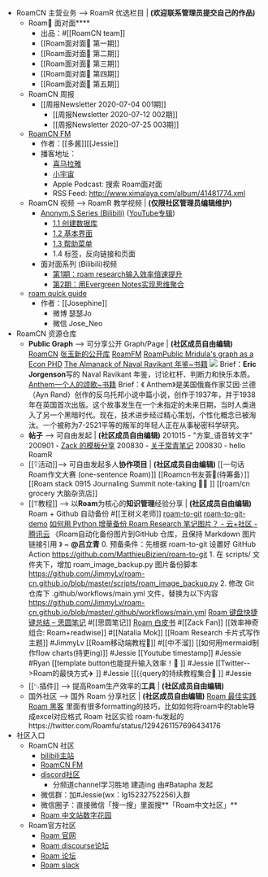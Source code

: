- RoamCN 主营业务 --> RoamR 优选栏目 | __(欢迎联系管理员提交自己的作品)__
    - Roam🍜 面对面****
        - 出品：#[[RoamCN team]]
        - [[Roam面对面🍜 第一期]]
        - [[Roam面对面🍜 第二期]]
        - [[Roam面对面🍜 第三期]]
        - [[Roam面对面🍜 第四期]]
        - [[Roam面对面🍜 第五期]]
    - RoamCN 周报
        - [[周报Newsletter 2020-07-04 001期]]
            - [[周报Newsletter 2020-07-12 002期]]
            - [[周报Newsletter 2020-07-25 003期]]
    - [RoamCN FM](http://xima.tv/B1gEE6?_sonic=0)
        - 作者：[[多酱]][[Jessie]]
        - 播客地址：
            - [喜马拉雅](http://xima.tv/t7Kuvo?_sonic=0)
            - [小宇宙](https://www.xiaoyuzhoufm.com/podcast/5f74111383c34e85ddf02211?s=eyJ1IjoiNWYyYmM1N2VlMGY1ZTcyM2JiOTUxZDkxIn0%3D%0A)
            - Apple Podcast: 搜索 Roam面对面
            - RSS Feed:  http://www.ximalaya.com/album/41481774.xml
    - RoamCN 视频 --> RoamR 教学视频 | __(仅限社区管理员编辑维护)__
        - [Anonym.S Series (Bilibili)](https://www.bilibili.com/video/BV1354y1S7Wk) ([YouTube专辑](https://www.youtube.com/playlist?list=PLwXSqDdn_CpE934BjXMgmzHnlwXMy41TC))
            - [1.1 创建数据库](https://www.bilibili.com/video/BV1354y1S7Wk?p=1)
            - [1.2 基本界面](https://www.bilibili.com/video/BV1354y1S7Wk?p=2)
            - [1.3 帮助菜单](https://www.bilibili.com/video/BV1354y1S7Wk?p=3)
            - 1.4 标签，反向链接和页面
        - 面对面系列 (Bilibili)视频
            - [第1期：roam research输入效率倍速提升](https://www.bilibili.com/video/BV1Sf4y1X79N)
            - [第2期：用Evergreen Notes实现思维聚合](https://www.bilibili.com/video/BV13A411e7m5/?spm_id_from=333.788.videocard.1)
    - [roam quick guide](https://roamguide.carrd.co)
        - 作者：[[Josephine]]
            - 微博 瑟瑟Jo
            - 微信 Jose_Neo
- RoamCN 资源仓库
    - **Public Graph** --> 可分享公开 Graph/Page | __(社区成员自由编辑)__
        [RoamCN](https://www.roamcn.club)
        [张玉新的公开库](https://roamresearch.com/#/app/xbeta2)
        [RoamFM](https://roamresearch.com/#/app/RoamFM/page/B2T6zN-6h)
        [RoamPublic ](https://www.roampublic.com/)
        [Mridula's graph as a Econ PHD](https://roamresearch.com/#/app/Mridula-Public/page/a5AUdOPQ4)
        [The Almanack of Naval Ravikant 年鉴~书籍](https://roamresearch.com/#/app/Navalmanack/page/_H6kKQQPV)
            ![](https://firebasestorage.googleapis.com/v0/b/firescript-577a2.appspot.com/o/imgs%2Fapp%2FRoamCN%2FQfnrG1MJin.png?alt=media&token=c72d3acf-dc68-4c9a-93ad-9d8998225a45)
            Brief：**Eric Jorgenson**写的 Naval Ravikant 年鉴，讨论杠杆、判断力和快乐本质。
        [Anthem一个人的颂歌~书籍](https://roamresearch.com/#/app/PublicGraph/page/wM-faroLp)
            Brief：《 Anthem》是美国俄裔作家艾因·兰德（Ayn Rand）创作的反乌托邦小说中篇小说，创作于1937年，并于1938年在英国首次出版。这个故事发生在一个未指定的未来日期，当时人类进入了另一个黑暗时代。现在，技术进步经过精心策划，个性化概念已被淘汰。一个被称为7-2521平等的叛军的年轻人正在从事秘密科学研究。
    - **帖子** --> 可自由发起 | __(社区成员自由编辑)__
        201015 - "方案_语音转文字"
        200901 - [Zack 的模板分享](https://roamresearch.com/#/app/sharegraph/page/MeEYamlUK)
        200830 - [关于常青笔记](https://notes.andymatuschak.org/Evergreen_notes?stackedNotes=z2ZAGQBHuJ2u9WrtAQHAEHcCZTtqpsGkAsrD1)
        200830 - hello RoamR
    - [[⍢活动]]--> 可自由发起多人**协作项目** | __(社区成员自由编辑)__
        [[一句话Roam作文大赛 (one-sentence Roam)]]
        [[Roamcn书友荟🥝(待筹备）]]
        [[Roam stack 0915 Journaling Summit note-taking 🏄‍♀️ ]]
        [[roam/cn grocery 大脑杂货店]]
    - [[⍡教程]] --> 以**Roam**为核心的**知识管理**经验分享 | __(社区成员自由编辑)__
        Roam + Github 自动备份 #[[王树义老师]]
            [roam-to-git](https://github.com/MatthieuBizien/roam-to-git)
            [roam-to-git-demo](https://github.com/MatthieuBizien/roam-to-git-demo)
            [如何用 Python 增量备份 Roam Research 笔记图片？ - 云+社区 - 腾讯云](https://cloud.tencent.com/developer/article/1634646)
            《Roam自动化备份图片到GitHub 仓库，且保持 Markdown 图片链接引用 ![]()》 ~ **@吕立青**
                0. 预备条件：先根据 roam-to-git 设置好 GitHub Action
                    https://github.com/MatthieuBizien/roam-to-git
                1. 在 scripts/ 文件夹下，增加 roam_image_backup.py 图片备份脚本
                    https://github.com/JimmyLv/roam-cn.github.io/blob/master/scripts/roam_image_backup.py
                2. 修改 Git 仓库下 .github/workflows/main.yml 文件，替换为以下内容
                    https://github.com/JimmyLv/roam-cn.github.io/blob/master/.github/workflows/main.yml
        [Roam 键盘快捷键总结 – 思圆笔记](https://hintsnet.com/pimgeek/2020/05/23/roam-research-keyboard-shortcuts-summary/) #[[思圆笔记]]
        [Roam 白皮书](https://mp.weixin.qq.com/s/fgapELVH0eqVU6BndPBFJQ) #[[Zack Fan]]
        [[效率神奇组合: Roam+readwise]] #[[Natalia Mok]]
        [[Roam Research 卡片式写作主题]] #JimmyLv
        [[Roam移动端教程🏃]] #[[中不溜]]
        [[如何用mermaid制作flow charts(持更ing)]] #Jessie
        [[Youtube timestamp]] #Jessie #Ryan
        [[template button也能提升输入效率！🤯 ]] #Jessie
        [[Twitter-->Roam的最快方式✈️ ]] #Jessie
        [[{{query的持续教程集合🌱 ]] #Jessie
    - [[␃插件]] --> 提高Roam生产效率的**工具** | __(社区成员自由编辑)__
    - 国外社区 --> 国外 Roam 分享社区 | __(社区成员自由编辑)__
        [Roam 最佳实践](https://www.roamtips.com/)
        [Roam 黑客](https://roamhacks.com/)
            里面有很多formatting的技巧，比如如何将roam中的table导成excel对应格式
        Roam 社区实验
            roam-fu发起的https://twitter.com/Roamfu/status/1294261157696434176
- 社区入口
    - RoamCN 社区
        - [bilibili主站](https://space.bilibili.com/599106362?from=search&seid=2541953069934135070)
        - [RoamCN FM](http://xima.tv/YEWHp9?_sonic=0)
        - [discord社区](https://discord.gg/F9pedT)
            - 分频道channel学习胜地 建造ing 由#Batapha 发起
        - 微信群：加#Jessie(wx：lg15232752256)入群
        - 微信圈子：直接微信「搜一搜」里面搜**「Roam中文社区」**
        - [Roam 中文站数字花园](https://roamresearchfan.com/) 
    - Roam官方社区
        - [Roam 官网](https://roamresearch.com/)
        - [Roam discourse论坛](https://forum.roamresearch.com/)
        - [Roam 论坛](https://roamresearch.freshdesk.com/support/discussions)
        - [Roam slack](https://join.slack.com/t/roamresearch/shared_invite/zt-h695qjav-Rnlz8GFolVzFl8z3~U3tog)
